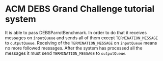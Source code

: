 # ACM DEBS Grand Challenge tutorial system

It is able to  pass DEBSParrotBenchmark. In order to do that it receives messages on `inputQueue` and sends all of them
except `TERMINATION_MESSAGE` to `outputQueue`. Receiving of the `TERMINATION_MESSAGE` on `inputQueue`
means no more followed messages. After the system has processed all the messages it must send `TERMINATION_MESSAGE` to
`outputQueue`.
